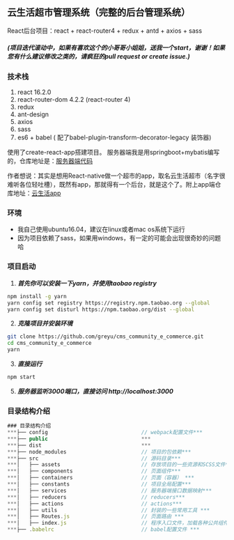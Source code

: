 ## 云生活超市管理系统（完整的后台管理系统）
React后台项目：react + react-router4 + redux + antd + axios + sass
##### (项目迭代滚动中，如果有喜欢这个的小哥哥小姐姐，送我一个start，谢谢！如果您有什么建议修改之类的，请疯狂的pull request or create issue.)

### 技术栈
1. react 16.2.0
2. react-router-dom 4.2.2 (react-router 4)
3. redux
4. ant-design
5. axios
6. sass
7. es6 + babel ( 配了babel-plugin-transform-decorator-legacy 装饰器)

使用了create-react-app搭建项目。 服务器端我是用springboot+mybatis编写的，仓库地址是：[服务器端代码](https://github.com/greyu/backend_cloud_commodity)

作者想说：其实是想用React-native做一个超市的app，取名云生活超市（名字很难听各位轻吐槽），既然有app，那就得有一个后台，就是这个了。附上app端仓库地址：[云生活app](https://github.com/greyu/community_e_commerce)

### 环境
* 我自己使用ubuntu16.04，建议在linux或者mac os系统下运行
* 因为项目依赖了sass，如果用windows，有一定的可能会出现很奇妙的问题哈

### 项目启动
1. ***首先你可以安装一下yarn，并使用taobao registry***
```bash
npm install -g yarn
yarn config set registry https://registry.npm.taobao.org --global
yarn config set disturl https://npm.taobao.org/dist --global
```
2. ***克隆项目并安装环境***
```bash
git clone https://github.com/greyu/cms_community_e_commerce.git
cd cms_community_e_commerce
yarn
```
3. ***直接运行***
```bash
npm start
```
5. ***服务器监听3000端口，直接访问 http://localhost:3000***

### 目录结构介绍
```js
### 目录结构介绍
***├── config                              // webpack配置文件***  
***├── public                              ***  
***├── dist                                ***  
***├── node_modules                        // 项目的包依赖***  
***├── src                                 // 源码目录***  
***│   ├── assets                          // 存放项目的一些资源和SCSS文件***  
***│   ├── components                      // 页面组件***  
***│   ├── containers                      // 页面（容器） ***
***│   ├── constants                       // 项目全局配置***  
***│   ├── services                        // 服务器端接口数据映射***  
***│   ├── reducers                        // reducers***  
***│   ├── actions                         // actions***  
***│   ├── utils                           // 封装的一些常用工具 ***  
***│   ├── Routes.js                       // 页面路由 ***  
***│   ├── index.js                        // 程序入口文件，加载各种公共组件***  
***├── .babelrc                            // babel配置文件 ***  
```
